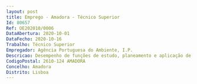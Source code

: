 ```yaml
--- 
layout: post
title: Emprego - Amadora - Técnico Superior
Id: 80657
Ref: OE202010/0006
DataAbertura: 2020-10-01
DataFecho: 2020-10-16
Trabalho: Técnico Superior
Empregador: Agência Portuguesa do Ambiente, I.P.
Descricao: Desempenho de funções de estudo, planeamento e aplicação de métodos e processos de natureza técnica que fundamentem e preparem a decisão, nas áreas de competências da Divisão de Emissões Industriais (DEI) do Departamento de Gestão de Licenciamento Ambiental (DGLA). As funções a exercer definem se pela análise de projetos de licenciamento ambiental, relatórios ambientais e planos de desempenho ambiental submetidos no âmbito do Decreto Lei 127 2013, de 30 de agosto (Regime de Emissões Industriais (REI) referentes a todos os sectores de atividade identificados neste diploma  emissão de pareceres técnicos de apoio à decisão relativos a processos de exclusão, alteração substancial e renovação, pela avaliação in loco dos processos industriais em fase de licenciamento, pela aplicação dos documentos de referência sectoriais e transversais Best Reference Documents (BREFs), nomeadamente estudo e diagnóstico sobre as técnicas tecnologias em uso e as Melhores TécnicasDisponíveis (MTDs) aplicáveis aos vários sectores de atividade identificados no REI, pelasistematização dos Valores de Emissão Associados (VEA) às MTDs e sua comparação com os Valores Limite de Emissão (VLE) estabelecidos na legislação nacional, bem como acompanhamento dos trabalhos de revisão dos BREFs nomeadamente análise de aplicação de MTDs e adequação à realidade nacional  análise custo eficaz de soluções técnicas aplicadas aos sectores abrangidos por esta legislação, bem como pela análise de inventários de emissões no âmbito do Registo Europeu de Emissões e Transferências de Poluentes.Estes postos de trabalho caracterizam se, igualmente, pela necessidade de se proceder a deslocações de representação institucional para participação em reuniões comunitárias e internacionais, obrigando o trabalhador a ser detentor de experiência e elevada compreensão de temas técnicos, oportunidade nas intervenções, transmissão de posições opiniões de forma clara, interação com um elevado número de participantes, bem como facilidade de contactos e participação em conferência e seminários na qualidade de orador.
CodigoPostal: 2610-124 AMADORA
Concelho: Amadora
Distrito: Lisboa
--- 
```

